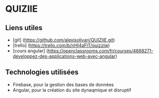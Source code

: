 # QUIZIIE

## Liens utiles 

- [git] (https://github.com/alexisolivari/QUIZIIE.git)
- [trello] (https://trello.com/b/nHI4aFlT/quizziie)
- [cours angular] (https://openclassrooms.com/fr/courses/4668271-developpez-des-applications-web-avec-angular)

## Technologies utilisées

- Firebase, pour la gestion des bases de données 
- Angular, pour la création du site dynaqmique et disruptif
